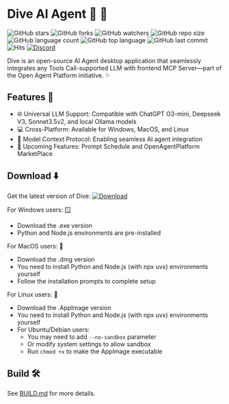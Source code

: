 # Dive AI Agent 🤿 🤖

![GitHub stars](https://img.shields.io/github/stars/OpenAgentPlatform/Dive?style=social)
![GitHub forks](https://img.shields.io/github/forks/OpenAgentPlatform/Dive?style=social)
![GitHub watchers](https://img.shields.io/github/watchers/OpenAgentPlatform/Dive?style=social)
![GitHub repo size](https://img.shields.io/github/repo-size/OpenAgentPlatform/Dive)
![GitHub language count](https://img.shields.io/github/languages/count/OpenAgentPlatform/Dive)
![GitHub top language](https://img.shields.io/github/languages/top/OpenAgentPlatform/Dive)
![GitHub last commit](https://img.shields.io/github/last-commit/OpenAgentPlatform/Dive?color=red)
![Hits](https://hits.seeyoufarm.com/api/count/incr/badge.svg?url=https%3A%2F%2Fgithub.com%2FOpenAgentPlatform%2FDive&count_bg=%2379C83D&title_bg=%23555555&icon=&icon_color=%23E7E7E7&title=hits&edge_flat=false)
[![Discord](https://img.shields.io/badge/Discord-Dive-blue?logo=discord&logoColor=white)](https://discord.gg/jact84GwGh)


Dive is an open-source AI Agent desktop application that seamlessly integrates any Tools Call-supported LLM with frontend MCP Server—part of the Open Agent Platform initiative. ✨

## Features 🎯

- 🌐 Universal LLM Support: Compatible with ChatGPT O3-mini, Deepseek V3, Sonnet3.5v2, and local Ollama models
- 💻 Cross-Platform: Available for Windows, MacOS, and Linux
- 🔄 Model Context Protocol: Enabling seamless AI agent integration
- 🚀 Upcoming Features: Prompt Schedule and OpenAgentPlatform MarketPlace


## Download ⬇️

Get the latest version of Dive:
[![Download](https://img.shields.io/badge/Download-Latest%20Release-blue.svg)](https://github.com/OpenAgentPlatform/Dive/releases/latest)

For Windows users: 🪟
- Download the .exe version
- Python and Node.js environments are pre-installed

For MacOS users: 🍎
- Download the .dmg version
- You need to install Python and Node.js (with npx uvx) environments yourself
- Follow the installation prompts to complete setup

For Linux users: 🐧
- Download the .AppImage version
- You need to install Python and Node.js (with npx uvx) environments yourself
- For Ubuntu/Debian users:
  - You may need to add `--no-sandbox` parameter
  - Or modify system settings to allow sandbox
  - Run `chmod +x` to make the AppImage executable





## Build 🛠️

See [BUILD.md](BUILD.md) for more details.


